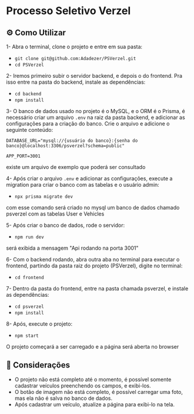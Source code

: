 # Processo Seletivo Verzel
## ⚙️ Como Utilizar
1- Abra o terminal, clone o projeto e entre em sua pasta:
- `git clone git@github.com:Adadezer/PSVerzel.git`
- `cd PSVerzel`

2- Iremos primeiro subir o servidor backend, e depois o do frontend. Pra isso entre na pasta do backend, instale as dependências:

- `cd backend`
- `npm install`

3- O banco de dados usado no projeto é o MySQL, e o ORM é o Prisma, é necessário criar um arquivo `.env` na raiz da pasta backend, e adicionar as configurações para a criação do banco. Crie o arquivo e adicione o seguinte conteúdo:
```
DATABASE_URL="mysql://{usuário do banco}:{senha do banco}@localhost:3306/psverzel?schema=public"

APP_PORT=3001 
```
existe um arquivo de exemplo que poderá ser consultado

4- Após criar o arquivo `.env` e adicionar as configurações, execute a migration para criar o banco com as tabelas e o usuário admin:

- `npx prisma migrate dev`

com esse comando será criado no mysql um banco de dados chamado psverzel com as tabelas User e Vehicles

5- Após criar o banco de dados, rode o servidor:

- `npm run dev`

será exibida a mensagem "Api rodando na porta 3001"

6- Com o backend rodando, abra outra aba no terminal para executar o frontend, partindo da pasta raiz do projeto (PSVerzel), digite no terminal:

- `cd frontend`

7- Dentro da pasta do frontend, entre na pasta chamada psverzel, e instale as dependências:

- `cd psverzel`
- `npm install`

8- Após, execute o projeto:

- `npm start`

O projeto começará a ser carregado e a página será aberta no browser

## 📌 Considerações

- O projeto não está completo até o momento, é possível somente cadastrar veículos preenchendo os campos, e exibi-los.
- O botão de imagem não está completo, é possível carregar uma foto, mas ela não é salva no banco de dados.
- Após cadastrar um veículo, atualize a página para exibi-lo na tela. 